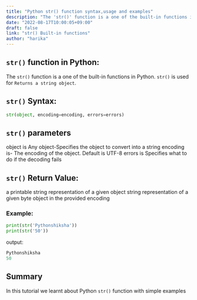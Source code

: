 ```yaml
---
title: "Python str() function syntax,usage and examples"
description: "The 'str()' function is a one of the built-in functions in Python"
date: "2022-08-17T10:00:05+09:00"
draft: false
link: "str() Built-in functions"
author: "harika"
---
```


## `str()` function in Python:
The `str()` function is a one of the built-in functions in Python.
`str()` is used for	`Returns a string object`.

## `str()` Syntax:

```Python
str(object, encoding=encoding, errors=errors)
```
## `str()` parameters

object is Any object-Specifies the object to convert into a string
encoding is- The encoding of the object. Default is UTF-8
errors is Specifies what to do if the decoding fails

## `str()` Return Value:

a printable string representation of a given object
string representation of a given byte object in the provided encoding
 
### Example:
```Python
print(str('Pythonshiksha'))
print(str('50'))
```
output:
```Python
Pythonshiksha
50
```
## Summary
In this tutorial we learnt about Python `str()` function with simple examples
